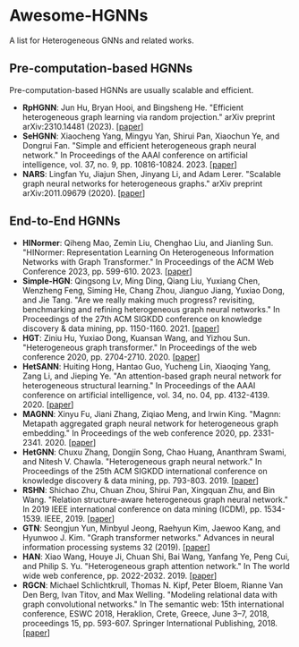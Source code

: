 # Awesome-HGNNs
A list for Heterogeneous GNNs and related works.



## Pre-computation-based HGNNs

Pre-computation-based HGNNs are usually scalable and efficient.

- **RpHGNN**: Jun Hu, Bryan Hooi, and Bingsheng He. "Efficient heterogeneous graph learning via random projection." arXiv preprint arXiv:2310.14481 (2023). [[paper](https://arxiv.org/abs/2310.14481)]
- **SeHGNN**: Xiaocheng Yang, Mingyu Yan, Shirui Pan, Xiaochun Ye, and Dongrui Fan. "Simple and efficient heterogeneous graph neural network." In Proceedings of the AAAI conference on artificial intelligence, vol. 37, no. 9, pp. 10816-10824. 2023. [[paper](https://ojs.aaai.org/index.php/AAAI/article/view/26283)]
- **NARS**: Lingfan Yu, Jiajun Shen, Jinyang Li, and Adam Lerer. "Scalable graph neural networks for heterogeneous graphs." arXiv preprint arXiv:2011.09679 (2020). [[paper](https://arxiv.org/abs/2011.09679)]


## End-to-End HGNNs

- **HINormer**: Qiheng Mao, Zemin Liu, Chenghao Liu, and Jianling Sun. "HINormer: Representation Learning On Heterogeneous Information Networks with Graph Transformer." In Proceedings of the ACM Web Conference 2023, pp. 599-610. 2023. [[paper](https://arxiv.org/abs/2302.11329)]
- **Simple-HGN**: Qingsong Lv, Ming Ding, Qiang Liu, Yuxiang Chen, Wenzheng Feng, Siming He, Chang Zhou, Jianguo Jiang, Yuxiao Dong, and Jie Tang. "Are we really making much progress? revisiting, benchmarking and refining heterogeneous graph neural networks." In Proceedings of the 27th ACM SIGKDD conference on knowledge discovery & data mining, pp. 1150-1160. 2021. [[paper](http://keg.cs.tsinghua.edu.cn/yuxiao/papers/KDD21-Lv-et-al-HeterGNN.pdf)]
- **HGT**: Ziniu Hu, Yuxiao Dong, Kuansan Wang, and Yizhou Sun. "Heterogeneous graph transformer." In Proceedings of the web conference 2020, pp. 2704-2710. 2020. [[paper](https://dl.acm.org/doi/pdf/10.1145/3366423.3380027)]
- **HetSANN**: Huiting Hong, Hantao Guo, Yucheng Lin, Xiaoqing Yang, Zang Li, and Jieping Ye. "An attention-based graph neural network for heterogeneous structural learning." In Proceedings of the AAAI conference on artificial intelligence, vol. 34, no. 04, pp. 4132-4139. 2020. [[paper](https://aaai.org/ojs/index.php/AAAI/article/view/5833/5689)]
- **MAGNN**: Xinyu Fu, Jiani Zhang, Ziqiao Meng, and Irwin King. "Magnn: Metapath aggregated graph neural network for heterogeneous graph embedding." In Proceedings of the web conference 2020, pp. 2331-2341. 2020. [[paper](https://arxiv.org/pdf/2002.01680)]
- **HetGNN**: Chuxu Zhang, Dongjin Song, Chao Huang, Ananthram Swami, and Nitesh V. Chawla. "Heterogeneous graph neural network." In Proceedings of the 25th ACM SIGKDD international conference on knowledge discovery & data mining, pp. 793-803. 2019. [[paper](https://dl.acm.org/doi/pdf/10.1145/3292500.3330961)]
- **RSHN**: Shichao Zhu, Chuan Zhou, Shirui Pan, Xingquan Zhu, and Bin Wang. "Relation structure-aware heterogeneous graph neural network." In 2019 IEEE international conference on data mining (ICDM), pp. 1534-1539. IEEE, 2019. [[paper](https://par.nsf.gov/servlets/purl/10166589)]
- **GTN**: Seongjun Yun, Minbyul Jeong, Raehyun Kim, Jaewoo Kang, and Hyunwoo J. Kim. "Graph transformer networks." Advances in neural information processing systems 32 (2019). [[paper](https://proceedings.neurips.cc/paper_files/paper/2019/file/9d63484abb477c97640154d40595a3bb-Paper.pdf)]
- **HAN**: Xiao Wang, Houye Ji, Chuan Shi, Bai Wang, Yanfang Ye, Peng Cui, and Philip S. Yu. "Heterogeneous graph attention network." In The world wide web conference, pp. 2022-2032. 2019. [[paper](https://arxiv.org/pdf/1903.07293)]
- **RGCN**: Michael Schlichtkrull, Thomas N. Kipf, Peter Bloem, Rianne Van Den Berg, Ivan Titov, and Max Welling. "Modeling relational data with graph convolutional networks." In The semantic web: 15th international conference, ESWC 2018, Heraklion, Crete, Greece, June 3–7, 2018, proceedings 15, pp. 593-607. Springer International Publishing, 2018. [[paper](https://arxiv.org/pdf/1703.06103)]

